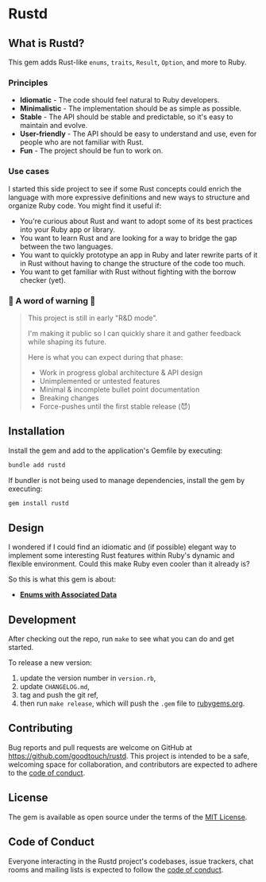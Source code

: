 # Rustd

## What is Rustd?

This gem adds Rust-like `enums`, `traits`, `Result`, `Option`, and more to Ruby.

### Principles

* **Idiomatic** - The code should feel natural to Ruby developers.
* **Minimalistic** - The implementation should be as simple as possible.
* **Stable** - The API should be stable and predictable, so it's easy to maintain and evolve.
* **User-friendly** - The API should be easy to understand and use, even for people who are not familiar with Rust.
* **Fun** - The project should be fun to work on.

### Use cases

I started this side project to see if some Rust concepts could enrich the language with more expressive definitions and new ways to structure and organize Ruby code. You might find it useful if:

* You're curious about Rust and want to adopt some of its best practices into your Ruby app or library.
* You want to learn Rust and are looking for a way to bridge the gap between the two languages.
* You want to quickly prototype an app in Ruby and later rewrite parts of it in Rust without having to change the structure of the code too much.
* You want to get familiar with Rust without fighting with the borrow checker (yet).

### 🚧 A word of warning 🚧

> This project is still in early "R&D mode".
>
> I'm making it public so I can quickly share it and gather feedback while shaping its future.
>
> Here is what you can expect during that phase:
>
> * Work in progress global architecture & API design
> * Unimplemented or untested features
> * Minimal & incomplete bullet point documentation
> * Breaking changes
> * Force-pushes until the first stable release (😈)

## Installation

Install the gem and add to the application's Gemfile by executing:

```bash
bundle add rustd
```

If bundler is not being used to manage dependencies, install the gem by executing:

```bash
gem install rustd
```

## Design

I wondered if I could find an idiomatic and (if possible) elegant way to implement some interesting Rust features within Ruby's dynamic and flexible environment. Could this make Ruby even cooler than it already is?

So this is what this gem is about:

* [**Enums with Associated Data**](docs/design/enums.md)

## Development

After checking out the repo, run `make` to see what you can do and get started.

To release a new version:

1. update the version number in `version.rb`,
2. update `CHANGELOG.md`,
3. tag and push the git ref,
4. then run `make release`, which will push the `.gem` file to [rubygems.org](https://rubygems.org).

## Contributing

Bug reports and pull requests are welcome on GitHub at https://github.com/goodtouch/rustd. This project is intended to be a safe, welcoming space for collaboration, and contributors are expected to adhere to the [code of conduct](https://github.com/goodtouch/rustd/blob/main/CODE_OF_CONDUCT.md).

## License

The gem is available as open source under the terms of the [MIT License](https://opensource.org/licenses/MIT).

## Code of Conduct

Everyone interacting in the Rustd project's codebases, issue trackers, chat rooms and mailing lists is expected to follow the [code of conduct](https://github.com/goodtouch/rustd/blob/main/CODE_OF_CONDUCT.md).
